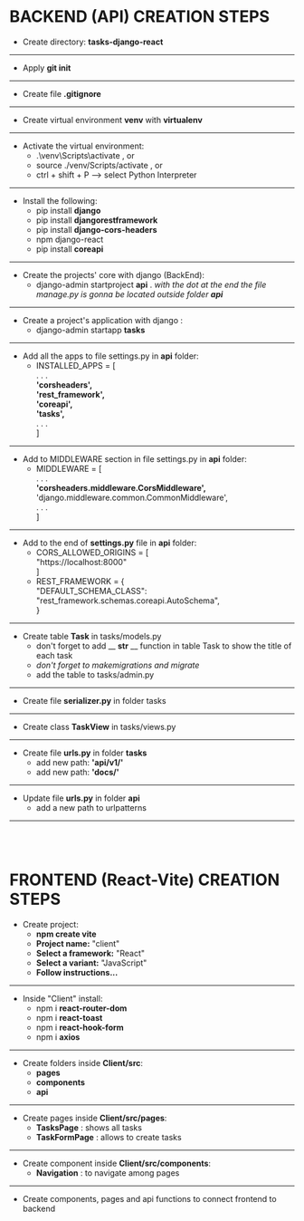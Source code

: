 # BACKEND (API) CREATION STEPS

- Create directory: __tasks-django-react__
---

- Apply __git init__
---

- Create file __.gitignore__
---

- Create virtual environment __venv__ with __virtualenv__
---

- Activate the virtual environment:
  - .\venv\Scripts\activate , or
  - source ./venv/Scripts/activate , or
  - ctrl + shift + P --> select Python Interpreter
---

- Install the following:
  - pip install __django__
  - pip install __djangorestframework__
  - pip install __django-cors-headers__
  - npm django-react
  - pip install __coreapi__
---

- Create the projects' core with django (BackEnd):
  - django-admin startproject __api__ . *with the dot at the end the file manage.py is gonna be located outside folder __api__*
---

- Create a project's application with django :
  - django-admin startapp __tasks__
---
- Add all the apps to file settings.py in __api__ folder:
  - INSTALLED_APPS = [
      <br>. . .
      <br>__'corsheaders',__
      <br>__'rest_framework',__
      <br>__'coreapi',__
      <br>__'tasks',__
      <br>. . .
  <br>]
---
- Add to MIDDLEWARE section in file settings.py in __api__ folder:
  - MIDDLEWARE = [
      <br>. . .
      <br>__'corsheaders.middleware.CorsMiddleware',__
      <br>'django.middleware.common.CommonMiddleware',
      <br>. . .
  <br>]
---

- Add to the end of __settings.py__ file in __api__ folder:
  - CORS_ALLOWED_ORIGINS = [
      <br>"https://localhost:8000"
  <br>]
  - REST_FRAMEWORK = {
      <br>"DEFAULT_SCHEMA_CLASS": "rest_framework.schemas.coreapi.AutoSchema",
  <br>}
---

- Create table __Task__ in tasks/models.py
  - don't forget to add __ __str__ __ function in table Task to show the title of each task
  - *don't forget to makemigrations and migrate*
  - add the table to tasks/admin.py
---

- Create file __serializer.py__ in folder tasks
---

- Create class  __TaskView__ in tasks/views.py
---

- Create file  __urls.py__ in folder __tasks__
  - add new path: __'api/v1/'__
  - add new path: __'docs/'__
---

- Update file  __urls.py__ in folder __api__
  - add a new path to urlpatterns
---
<br><br>

# FRONTEND (React-Vite) CREATION STEPS
- Create project:
  - __npm create vite__
  - __Project name:__ "client"
  - __Select a framework:__ "React"
  - __Select a variant:__ "JavaScript"
  - __Follow instructions...__
---
- Inside "Client" install:
  - npm i __react-router-dom__
  - npm i __react-toast__
  - npm i __react-hook-form__
  - npm i __axios__
---
- Create folders inside __Client/src__:
  - __pages__
  - __components__
  - __api__
---
- Create pages inside __Client/src/pages__:
  - __TasksPage__ : shows all tasks
  - __TaskFormPage__ : allows to create tasks
---
- Create component inside __Client/src/components__:
  - __Navigation__ : to navigate among pages
---
- Create components, pages and api functions to connect frontend to backend

